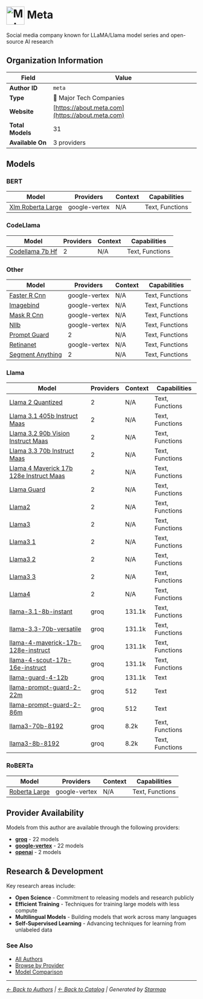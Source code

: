 # <img src="https://raw.githubusercontent.com/agentstation/starmap/master/internal/embedded/logos/meta.svg" alt="Meta logo" width="48" height="48" style="vertical-align: middle;"> Meta
  
  
  
Social media company known for LLaMA/Llama model series and open-source AI research
  
  
## Organization Information
  
| Field | Value |
|---------|---------|
| **Author ID** | `meta` |
| **Type** | 🏢 Major Tech Companies |
| **Website** | [https://about.meta.com](https://about.meta.com) |
| **Total Models** | 31 |
| **Available On** | 3 providers |

  
## Models
  
### BERT
  
| Model | Providers | Context | Capabilities |
|---------|---------|---------|---------|
| [Xlm Roberta Large](./models/xlm-roberta-large-at-xlm-roberta-large) | google-vertex | N/A | Text, Functions |

  
### CodeLlama
  
| Model | Providers | Context | Capabilities |
|---------|---------|---------|---------|
| [Codellama 7b Hf](./models/codellama-7b-hf-at-codellama-7b-hf) | 2 | N/A | Text, Functions |

  
### Other
  
| Model | Providers | Context | Capabilities |
|---------|---------|---------|---------|
| [Faster R Cnn](./models/faster-r-cnn-at-001) | google-vertex | N/A | Text, Functions |
| [Imagebind](./models/imagebind-at-imagebind-feature-embedding-generation) | google-vertex | N/A | Text, Functions |
| [Mask R Cnn](./models/mask-r-cnn-at-001) | google-vertex | N/A | Text, Functions |
| [Nllb](./models/nllb-at-nllb-200-distilled-600m) | google-vertex | N/A | Text, Functions |
| [Prompt Guard](./models/prompt-guard-at-llama-prompt-guard-2-22m) | 2 | N/A | Text, Functions |
| [Retinanet](./models/retinanet-at-001) | google-vertex | N/A | Text, Functions |
| [Segment Anything](./models/segment-anything-at-sam-vit-large) | 2 | N/A | Text, Functions |

  
### Llama
  
| Model | Providers | Context | Capabilities |
|---------|---------|---------|---------|
| [Llama 2 Quantized](./models/llama-2-quantized-at-llama-2-7b-chat-gptq) | 2 | N/A | Text, Functions |
| [Llama 3.1 405b Instruct Maas](./models/llama-3.1-405b-instruct-maas-at-001) | 2 | N/A | Text, Functions |
| [Llama 3.2 90b Vision Instruct Maas](./models/llama-3.2-90b-vision-instruct-maas-at-001) | 2 | N/A | Text, Functions |
| [Llama 3.3 70b Instruct Maas](./models/llama-3.3-70b-instruct-maas-at-001) | 2 | N/A | Text, Functions |
| [Llama 4 Maverick 17b 128e Instruct Maas](./models/llama-4-maverick-17b-128e-instruct-maas-at-001) | 2 | N/A | Text, Functions |
| [Llama Guard](./models/llama-guard-at-llama-guard-4-12b) | 2 | N/A | Text, Functions |
| [Llama2](./models/llama2-at-llama-2-7b) | 2 | N/A | Text, Functions |
| [Llama3](./models/llama3-at-meta-llama-3-8b) | 2 | N/A | Text, Functions |
| [Llama3 1](./models/llama3_1-at-llama-3.1-8b-instruct) | 2 | N/A | Text, Functions |
| [Llama3 2](./models/llama3-2-at-llama-3.2-90b-vision) | 2 | N/A | Text, Functions |
| [Llama3 3](./models/llama3-3-at-llama-3.3-70b-instruct) | 2 | N/A | Text, Functions |
| [Llama4](./models/llama4-at-llama-4-maverick-17b-128e-instruct) | 2 | N/A | Text, Functions |
| [llama-3.1-8b-instant](./models/llama-3.1-8b-instant) | groq | 131.1k | Text, Functions |
| [llama-3.3-70b-versatile](./models/llama-3.3-70b-versatile) | groq | 131.1k | Text, Functions |
| [llama-4-maverick-17b-128e-instruct](./models/meta-llama-llama-4-maverick-17b-128e-instruct) | groq | 131.1k | Text, Functions |
| [llama-4-scout-17b-16e-instruct](./models/meta-llama-llama-4-scout-17b-16e-instruct) | groq | 131.1k | Text, Functions |
| [llama-guard-4-12b](./models/meta-llama-llama-guard-4-12b) | groq | 131.1k | Text |
| [llama-prompt-guard-2-22m](./models/meta-llama-llama-prompt-guard-2-22m) | groq | 512 | Text |
| [llama-prompt-guard-2-86m](./models/meta-llama-llama-prompt-guard-2-86m) | groq | 512 | Text |
| [llama3-70b-8192](./models/llama3-70b-8192) | groq | 8.2k | Text, Functions |
| [llama3-8b-8192](./models/llama3-8b-8192) | groq | 8.2k | Text, Functions |

  
### RoBERTa
  
| Model | Providers | Context | Capabilities |
|---------|---------|---------|---------|
| [Roberta Large](./models/roberta-large-at-roberta-large) | google-vertex | N/A | Text, Functions |

  
## Provider Availability
  
Models from this author are available through the following providers:
  
  
- **[groq](../../providers/groq/)** - 22 models
- **[google-vertex](../../providers/google-vertex/)** - 22 models
- **[openai](../../providers/openai/)** - 2 models
  
## Research & Development
  
Key research areas include:
- **Open Science** - Commitment to releasing models and research publicly
- **Efficient Training** - Techniques for training large models with less compute
- **Multilingual Models** - Building models that work across many languages
- **Self-Supervised Learning** - Advancing techniques for learning from unlabeled data
  
### See Also
  
- [All Authors](../)
- [Browse by Provider](../../providers/)
- [Model Comparison](../../models/)
  
---
*_[← Back to Authors](../) | [← Back to Catalog](../../) | Generated by [Starmap](https://github.com/agentstation/starmap)_*
